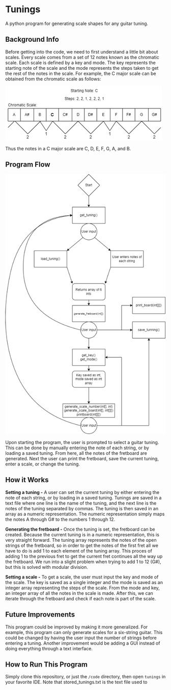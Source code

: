 # Tunings
A python program for generating scale shapes for any guitar tuning.

## Background Info
Before getting into the code, we need to first understand a little bit about scales. Every scale comes from a set
of 12 notes known as the chromatic scale. Each scale is defined by a key and mode. The key represents the 
starting note of the scale and the mode represents the steps taken to get the rest of the notes in the scale.
For example, the C major scale can be obtained from the chromatic scale as follows:

![Scale](https://github.com/aalleexxss/Tunings/blob/main/images/scale.png?raw=true)

Thus the notes in a C major scale are C, D, E, F, G, A, and B.

## Program Flow

![Program flow](https://github.com/aalleexxss/Tunings/blob/main/images/programFlow.png?raw=true)

Upon starting the program, the user is prompted to select a guitar tuning. This can be done by manually entering
the note of each string, or by loading a saved tuning. From here, all the notes of the fretboard are generated.
Next the user can print the fretboard, save the current tuning, enter a scale, or change the tuning.

## How it Works

**Setting a tuning -** A user can set the current tuning by either entering the note of each string, or by loading
in a saved tuning. Tunings are saved in a text file where one line is the name of the tuning, and the next line is 
the notes of the tuning separated by commas. The tuning is then saved in an array as a numeric representation. The 
numeric representation simply maps the notes A through G# to the numbers 1 through 12.

**Generating the fretboard -** Once the tuning is set, the fretboard can be created. Because the current tuning is in
a numeric representation, this is very straight forward. The tuning array represents the notes of the open strings of 
the fretboard, so in order to get the notes of the first fret all we have to do is add 1 to each element of the tuning
array. This proces of adding 1 to the previous fret to get the current fret continues all the way up the fretboard. 
We run into a slight problem when trying to add 1 to 12 (G#), but this is solved with modular division.

**Setting a scale -** To get a scale, the user must input the key and mode of the scale. The key is saved as a single
integer and the mode is saved as an integer array representing the steps of the scale. From the mode and key, an integer
array of all the notes in the scale is made. After this, we can iterate through the fretboard and check if each note
is part of the scale.

## Future Improvements 

This program could be improved by making it more generalized. For example, this program can only generate scales for a
six-string guitar. This could be changed by having the user input the number of strings before entering a tuning. 
Another improvement would be adding a GUI instead of doing everything through a text interface. 

## How to Run This Program

Simply clone this repository, or just the ````/code```` directory, then open ````tunings```` in your favorite IDE.
Note that stored_tunings.txt is the text file used to 